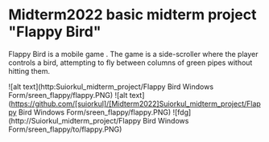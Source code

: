 # Midterm2022 basic midterm project "Flappy Bird"
Flappy Bird is a mobile game  . The game is a side-scroller where the player controls a bird, attempting to fly between columns of green pipes without hitting them.

![alt text](http:Suiorkul_midterm_project/Flappy Bird Windows Form/sreen_flappy/flappy.PNG)
![alt text](https://github.com/[suiorkul]/[Midterm2022]Suiorkul_midterm_project/Flappy Bird Windows Form/sreen_flappy/flappy.PNG)
![fdg](http://Suiorkul_midterm_project/Flappy Bird Windows Form/sreen_flappy/to/flappy.PNG)
